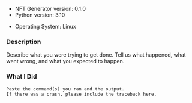 * NFT Generator version: 0.1.0
* Python version: 3.10
<!-- If it's linux, please specify the distro -->
* Operating System: Linux

### Description

Describe what you were trying to get done.
Tell us what happened, what went wrong, and what you expected to happen.

### What I Did

```
Paste the command(s) you ran and the output.
If there was a crash, please include the traceback here.
```
